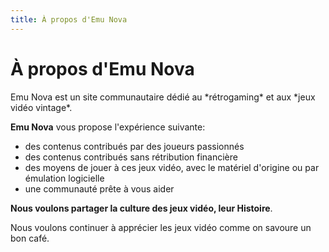 ```yaml
---
title: À propos d'Emu Nova
---
```


# À propos d'Emu Nova

<p class="lead">Emu Nova est un site communautaire dédié au *rétrogaming* et aux *jeux vidéo vintage*.</p>

**Emu Nova** vous propose l'expérience suivante:

- des contenus contribués par des joueurs passionnés
- des contenus contribués sans rétribution financière
- des moyens de jouer à ces jeux vidéo, avec le matériel d'origine ou par émulation logicielle
- une communauté prête à vous aider

**Nous voulons partager la culture des jeux vidéo, leur Histoire**.

Nous voulons continuer à apprécier les jeux vidéo comme on savoure un bon café.


